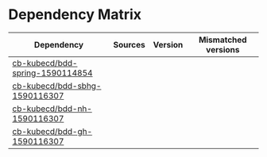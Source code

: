 # Dependency Matrix

Dependency | Sources | Version | Mismatched versions
---------- | ------- | ------- | -------------------
[cb-kubecd/bdd-spring-1590114854](https://github.com/cb-kubecd/bdd-spring-1590114854.git) |  | []() | 
[cb-kubecd/bdd-sbhg-1590116307](https://github.com/cb-kubecd/bdd-sbhg-1590116307.git) |  | []() | 
[cb-kubecd/bdd-nh-1590116307](https://github.com/cb-kubecd/bdd-nh-1590116307.git) |  | []() | 
[cb-kubecd/bdd-gh-1590116307](https://github.com/cb-kubecd/bdd-gh-1590116307.git) |  | []() | 

